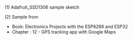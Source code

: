 (1) Adafruit_SSD1306 sample sketch

(2) Sample from
 * Book:        Electronics Projects with the ESP8266 and ESP32
 * Chapter :    12 - GPS tracking app with Google Maps
